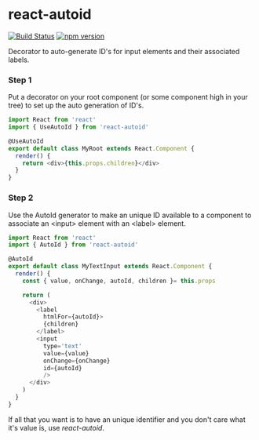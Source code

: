 # react-autoid
[![Build Status](https://travis-ci.org/mg/react-autoid.svg)](https://travis-ci.org/mg/react-autoid)
[![npm version](https://badge.fury.io/js/react-autoid.svg)](https://badge.fury.io/js/react-autoid)

Decorator to auto-generate ID's for input elements and their associated labels.

### Step 1
Put a decorator on your root component (or some component high in your tree) to set up the auto generation of ID's.

````javascript
import React from 'react'
import { UseAutoId } from 'react-autoid'

@UseAutoId
export default class MyRoot extends React.Component {
  render() {
    return <div>{this.props.children}</div>
  }
}
````

### Step 2
Use the AutoId generator to make an unique ID available to a component to associate an &lt;input> element with an &lt;label> element.

````javascript
import React from 'react'
import { AutoId } from 'react-autoid'

@AutoId
export default class MyTextInput extends React.Component {
  render() {
    const { value, onChange, autoId, children }= this.props

    return (
      <div>
        <label
          htmlFor={autoId}>
          {children}
        </label>
        <input
          type='text'
          value={value}
          onChange={onChange}
          id={autoId}
          />
      </div>  
    )
  }
}
````

If all that you want is to have an unique identifier and you don't care what it's value is, use *react-autoid*.
